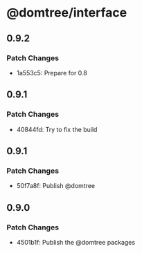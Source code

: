 # @domtree/interface

## 0.9.2

### Patch Changes

- 1a553c5: Prepare for 0.8

## 0.9.1

### Patch Changes

- 40844fd: Try to fix the build

## 0.9.1

### Patch Changes

- 50f7a8f: Publish @domtree

## 0.9.0

### Patch Changes

- 4501b1f: Publish the @domtree packages
